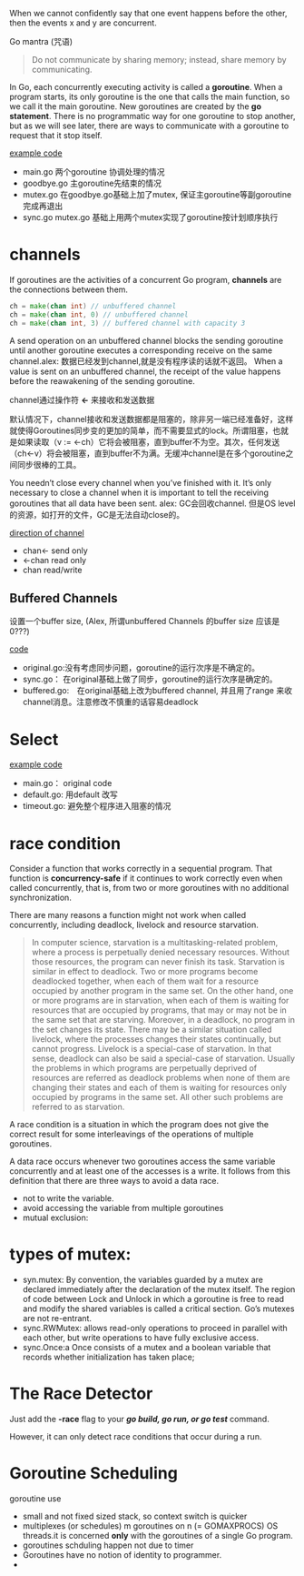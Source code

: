 When we cannot confidently say that one event happens before the other, then the events x and y are concurrent.

Go mantra (咒语) 
> Do not communicate by sharing memory; instead, share memory by communicating.

In Go, each concurrently executing activity is called a **goroutine**. When a program starts, its only goroutine is the one that calls the main function, so we call it the main goroutine. New goroutines are created by the **go statement**. There is no programmatic way for one goroutine to stop another, but as we will see later, there are ways to communicate with a goroutine to request that it stop itself.

[example code](https://github.com/yc-alex-xu/go/blob/master/src/practise/goroutine/main.go)
* main.go 两个goroutine 协调处理的情况
* goodbye.go  主goroutine先结束的情况
* mutex.go    在goodbye.go基础上加了mutex, 保证主goroutine等副goroutine完成再退出
* sync.go     mutex.go 基础上用两个mutex实现了goroutine按计划顺序执行

# channels
If goroutines are the activities of a concurrent Go program, **channels** are the connections between them.

```go
ch = make(chan int) // unbuffered channel
ch = make(chan int, 0) // unbuffered channel
ch = make(chan int, 3) // buffered channel with capacity 3
```
A send operation on an unbuffered channel blocks the sending goroutine until another goroutine executes a corresponding receive on the same channel.alex: 数据已经发到channel,就是没有程序读的话就不返回。 When a value is sent on an unbuffered channel, the receipt of the value happens before the reawakening of the sending goroutine.

channel通过操作符 **<-** 来接收和发送数据

默认情况下，channel接收和发送数据都是阻塞的，除非另一端已经准备好，这样就使得Goroutines同步变的更加的简单，而不需要显式的lock。所谓阻塞，也就是如果读取（v := <-ch）它将会被阻塞，直到buffer不为空。其次，任何发送（ch<-v）将会被阻塞，直到buffer不为满。无缓冲channel是在多个goroutine之间同步很棒的工具。

You needn’t close every channel when you’ve finished with it. It’s only necessary to close a channel when it is important to tell the receiving goroutines that all data have been sent. alex: GC会回收channel. 但是OS level的资源，如打开的文件，GC是无法自动close的。


[direction of channel](../src/practise/channels/producerConsumer/main.go)
* chan<-  send only
* <-chan  read only
* chan    read/write
 


## Buffered Channels
设置一个buffer size, (Alex, 所谓unbuffered Channels 的buffer size 应该是0???)

[code](https://github.com/yc-alex-xu/go/blob/master/src/practise/channels/)
* original.go:没有考虑同步问题，goroutine的运行次序是不确定的。
* sync.go： 在original基础上做了同步，goroutine的运行次序是确定的。
* buffered.go:　在original基础上改为buffered channel, 并且用了range 来收channel消息。注意修改不慎重的话容易deadlock

# Select
[example code](https://github.com/yc-alex-xu/go/tree/master/src/practise/select)
* main.go： original code
* default.go: 用default 改写
* timeout.go: 避免整个程序进入阻塞的情况
 

# race condition
Consider a function that works correctly in a sequential program. That function is **concurrency-safe** if it continues to work correctly even when called concurrently, that is, from two or more goroutines with no additional synchronization.

There are many reasons a function might not work when called concurrently, including  deadlock, livelock and resource starvation.
> In computer science, starvation is a multitasking-related problem, where a process is perpetually denied necessary resources. Without those resources, the program can never finish its task. Starvation is similar in effect to deadlock. Two or more programs become deadlocked together, when each of them wait for a resource occupied by another program in the same set. On the other hand, one or more programs are in starvation, when each of them is waiting for resources that are occupied by programs, that may or may not be in the same set that are starving. Moreover, in a deadlock, no program in the set changes its state. There may be a similar situation called livelock, where the processes changes their states continually, but cannot progress. Livelock is a special-case of starvation. In that sense, deadlock can also be said a special-case of starvation. Usually the problems in which programs are perpetually deprived of resources are referred as deadlock problems when none of them are changing their states and each of them is waiting for resources only occupied by programs in the same set. All other such problems are referred to as starvation.

A race condition is a situation in which the program does not give the correct result for some interleavings of the operations of multiple goroutines. 

A data race occurs whenever two goroutines access the same variable concurrently and at least one of the accesses is a write. It follows from this definition that there are three ways to avoid a data race.
* not to write the variable. 
* avoid accessing the variable from multiple goroutines
* mutual exclusion: 
 
# types of mutex:
* syn.mutex: By convention, the variables guarded by a mutex are declared immediately after the declaration of the mutex itself. The region of code between Lock and Unlock in which a goroutine is free  to read and modify the shared variables is called a critical section. Go’s mutexes are not re-entrant.
* sync.RWMutex: allows read-only operations to proceed in parallel with each other, but write operations to have fully exclusive access.
* sync.Once:a Once consists of a mutex and a boolean variable that records whether initialization has taken place;
  
# The Race Detector
Just add the **-race** flag to your ***go build, go run, or go test*** command. 

However, it can only detect race conditions that occur during a run.

# Goroutine Scheduling
goroutine use
* small and not fixed sized stack, so context switch is quicker
* multiplexes (or schedules) m goroutines on n (= GOMAXPROCS) OS threads.it is concerned **only** with the goroutines of a single Go program.
* goroutines schduling happen not due to timer
* Goroutines have no notion of identity to programmer.
* 

  
